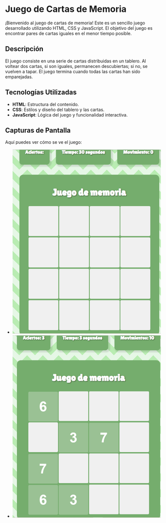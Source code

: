 # Juego de Cartas de Memoria

¡Bienvenido al juego de cartas de memoria! Este es un sencillo juego desarrollado utilizando HTML, CSS y JavaScript. El objetivo del juego es encontrar pares de cartas iguales en el menor tiempo posible.

## Descripción

El juego consiste en una serie de cartas distribuidas en un tablero. Al voltear dos cartas, si son iguales, permanecen descubiertas; si no, se vuelven a tapar. El juego termina cuando todas las cartas han sido emparejadas.

## Tecnologías Utilizadas

- **HTML**: Estructura del contenido.
- **CSS**: Estilos y diseño del tablero y las cartas.
- **JavaScript**: Lógica del juego y funcionalidad interactiva.

## Capturas de Pantalla

Aquí puedes ver cómo se ve el juego:

- ![Captura de Pantalla 1](/Design/captura1.png)
- ![Captura de Pantalla 2](/Design/captura2.png)
